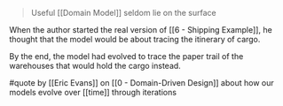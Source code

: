> Useful [[Domain Model]] seldom lie on the surface

When the author started the real version of [[6 - Shipping Example]], he thought that the model would be about tracing the itinerary of cargo.

By the end, the model had evolved to trace the paper trail of the warehouses that would hold the cargo instead.

#quote by [[Eric Evans]] on [[0 - Domain-Driven Design]] about how our models evolve over [[time]] through iterations